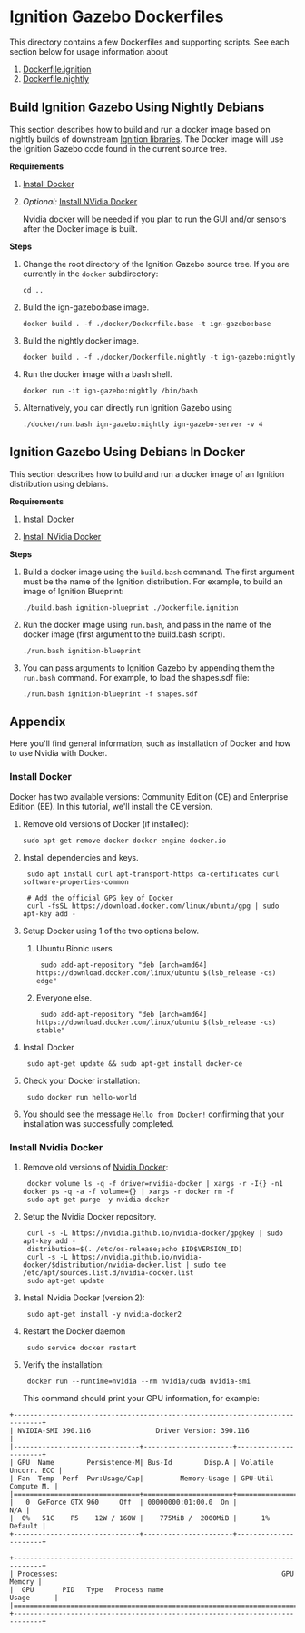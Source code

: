 # Ignition Gazebo Dockerfiles

This directory contains a few Dockerfiles and supporting scripts. See each
section below for usage information about 

1. [Dockerfile.ignition](#Ignition-Gazebo-Using-Debians-In-Docker)
1. [Dockerfile.nightly](#Build-Ignition-Gazebo-Using-Nightly-Debians)

## Build Ignition Gazebo Using Nightly Debians

This section describes how to build and run a docker image based on
nightly builds of downstream
[Ignition libraries](https://gazebosim.org/libs). The Docker image will
use the Ignition Gazebo code found in the current source tree.

**Requirements**

1. [Install Docker](#Install-Docker)

1. *Optional:* [Install NVidia Docker](#Install-Nvidia-Docker)

    Nvidia docker will be needed if you plan to run the GUI and/or sensors
    after the Docker image is built.

**Steps**

1. Change the root directory of the Ignition Gazebo source tree. If you are
   currently in the `docker` subdirectory:

    ```
    cd ..
    ```

1. Build the ign-gazebo:base image.

    ```
    docker build . -f ./docker/Dockerfile.base -t ign-gazebo:base
    ```

2. Build the nightly docker image.

    ```
    docker build . -f ./docker/Dockerfile.nightly -t ign-gazebo:nightly
    ```

3. Run the docker image with a bash shell.

    ```
    docker run -it ign-gazebo:nightly /bin/bash
    ```

4. Alternatively, you can directly run Ignition Gazebo using

    ```
    ./docker/run.bash ign-gazebo:nightly ign-gazebo-server -v 4
    ```

## Ignition Gazebo Using Debians In Docker

This section describes how to build and run a docker image of an Ignition
distribution using debians.

**Requirements**

1. [Install Docker](#Install-Docker)

2. [Install NVidia Docker](#Install-Nvidia-Docker)

**Steps**

1. Build a docker image using the `build.bash` command. The first argument
   must be the name of the Ignition distribution. For example, to build an
   image of Ignition Blueprint:

    ```
    ./build.bash ignition-blueprint ./Dockerfile.ignition
    ```

2. Run the docker image using `run.bash`, and pass in the name of the docker
   image (first argument to the build.bash script).

    ```
    ./run.bash ignition-blueprint
    ```

3. You can pass arguments to Ignition Gazebo by appending them the
   `run.bash` command. For example, to load the shapes.sdf file:

    ```
    ./run.bash ignition-blueprint -f shapes.sdf
    ```

## Appendix

Here you'll find general information, such as installation of Docker and how
to use Nvidia with Docker.

### Install Docker

Docker has two available versions: Community Edition (CE) and Enterprise Edition (EE). In this tutorial, we'll install the CE version.

1.  Remove old versions of Docker (if installed):

        sudo apt-get remove docker docker-engine docker.io

1. Install dependencies and keys.

        sudo apt install curl apt-transport-https ca-certificates curl software-properties-common

        # Add the official GPG key of Docker
        curl -fsSL https://download.docker.com/linux/ubuntu/gpg | sudo apt-key add -

1. Setup Docker using 1 of the two options below.

    1. Ubuntu Bionic users

            sudo add-apt-repository "deb [arch=amd64] https://download.docker.com/linux/ubuntu $(lsb_release -cs) edge"

    1. Everyone else.

            sudo add-apt-repository "deb [arch=amd64] https://download.docker.com/linux/ubuntu $(lsb_release -cs) stable"

1. Install Docker

        sudo apt-get update && sudo apt-get install docker-ce

1. Check your Docker installation:

        sudo docker run hello-world

1. You should see the message `Hello from Docker!` confirming that your installation was successfully completed.

### Install Nvidia Docker

1. Remove old versions of [Nvidia Docker](https://github.com/NVIDIA/nvidia-docker):

        docker volume ls -q -f driver=nvidia-docker | xargs -r -I{} -n1 docker ps -q -a -f volume={} | xargs -r docker rm -f
        sudo apt-get purge -y nvidia-docker

1. Setup the Nvidia Docker repository.

        curl -s -L https://nvidia.github.io/nvidia-docker/gpgkey | sudo apt-key add -
        distribution=$(. /etc/os-release;echo $ID$VERSION_ID)
        curl -s -L https://nvidia.github.io/nvidia-docker/$distribution/nvidia-docker.list | sudo tee /etc/apt/sources.list.d/nvidia-docker.list
        sudo apt-get update

1. Install Nvidia Docker (version 2):

        sudo apt-get install -y nvidia-docker2

1. Restart the Docker daemon 

        sudo service docker restart

1. Verify the installation:

        docker run --runtime=nvidia --rm nvidia/cuda nvidia-smi

    This command should print your GPU information, for example:

```
+-----------------------------------------------------------------------------+
| NVIDIA-SMI 390.116                Driver Version: 390.116                   |
|-------------------------------+----------------------+----------------------+
| GPU  Name        Persistence-M| Bus-Id        Disp.A | Volatile Uncorr. ECC |
| Fan  Temp  Perf  Pwr:Usage/Cap|         Memory-Usage | GPU-Util  Compute M. |
|===============================+======================+======================|
|   0  GeForce GTX 960     Off  | 00000000:01:00.0  On |                  N/A |
|  0%   51C    P5    12W / 160W |    775MiB /  2000MiB |      1%      Default |
+-------------------------------+----------------------+----------------------+

+-----------------------------------------------------------------------------+
| Processes:                                                       GPU Memory |
|  GPU       PID   Type   Process name                             Usage      |
|=============================================================================|
+-----------------------------------------------------------------------------+
```
